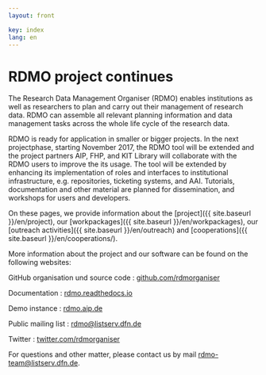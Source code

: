 ```yaml
---
layout: front

key: index
lang: en
---
```


RDMO project continues
====

The Research Data Management Organiser (RDMO) enables institutions as well as researchers
to plan and carry out their management of research data. RDMO can assemble all relevant planning information 
and data management tasks across the whole life cycle of the research data. 

RDMO is ready for application in smaller or bigger projects. In the next projectphase, starting November 2017, the 
RDMO tool will be extended and the project partners AIP, FHP, and KIT Library will collaborate with the RDMO users
to improve the its usage. 
The tool will be extended by enhancing its implementation of roles and interfaces to institutional infrastructure, 
e.g. repositories, ticketing systems, and AAI. 
Tutorials, documentation and other material are planned for dissemination, and workshops for users and developers.

On these pages, we provide information about the [project]({{ site.baseurl }}/en/project), our [workpackages]({{ site.baseurl }}/en/workpackages), our [outreach activities]({{ site.baseurl }}/en/outreach) and [cooperations]({{ site.baseurl }}/en/cooperations/).

More information about the project and our software can be found on the following websites:

GitHub organisation und source code
: [github.com/rdmorganiser](https://github.com/rdmorganiser)

Documentation
: [rdmo.readthedocs.io](https://rdmo.readthedocs.io)

Demo instance
: [rdmo.aip.de](https://rdmo.aip.de)

Public mailing list
: [rdmo@listserv.dfn.de](https://www.listserv.dfn.de/sympa/info/rdmo)

Twitter
: [twitter.com/rdmorganiser](https://twitter.com/rdmorganiser)

For questions and other matter, please contact us by mail <a href="mailto:rdmo-team@listserv.dfn.de">rdmo-team@listserv.dfn.de</a>.
